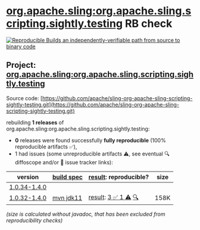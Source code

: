 [org.apache.sling:org.apache.sling.scripting.sightly.testing](https://central.sonatype.com/artifact/org.apache.sling/org.apache.sling.scripting.sightly.testing/versions) RB check
=======

[![Reproducible Builds](https://reproducible-builds.org/images/logos/rb.svg) an independently-verifiable path from source to binary code](https://reproducible-builds.org/)

## Project: [org.apache.sling:org.apache.sling.scripting.sightly.testing](https://central.sonatype.com/artifact/org.apache.sling/org.apache.sling.scripting.sightly.testing/versions)

Source code: [https://github.com/apache/sling-org-apache-sling-scripting-sightly-testing.git](https://github.com/apache/sling-org-apache-sling-scripting-sightly-testing.git)

rebuilding **1 releases** of org.apache.sling:org.apache.sling.scripting.sightly.testing:
- **0** releases were found successfully **fully reproducible** (100% reproducible artifacts :white_check_mark:),
- 1 had issues (some unreproducible artifacts :warning:, see eventual :mag: diffoscope and/or :memo: issue tracker links):

| version | [build spec](/BUILDSPEC.md) | [result](https://reproducible-builds.org/docs/jvm/): reproducible? | size |
| -- | --------- | ------ | -- |
| [1.0.34-1.4.0](https://central.sonatype.com/artifact/org.apache.sling/org.apache.sling.scripting.sightly.testing/1.0.34-1.4.0/pom) | | | |
| [1.0.32-1.4.0](https://central.sonatype.com/artifact/org.apache.sling/org.apache.sling.scripting.sightly.testing/1.0.32-1.4.0/pom) | [mvn jdk11](org.apache.sling.scripting.sightly.testing-1.0.32-1.4.0.buildspec) | [result](org.apache.sling.scripting.sightly.testing-1.0.32-1.4.0.buildinfo): [3 :white_check_mark:  1 :warning:](org.apache.sling.scripting.sightly.testing-1.0.32-1.4.0.buildcompare) [:mag:](org.apache.sling.scripting.sightly.testing-1.0.32-1.4.0.diffoscope) | 158K |

<i>(size is calculated without javadoc, that has been excluded from reproducibility checks)</i>
